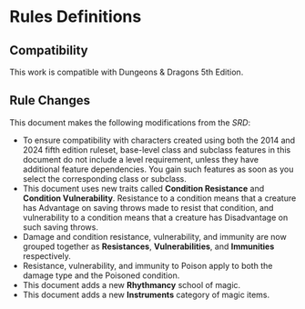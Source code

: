 # Rules Definitions

## Compatibility

This work is compatible with Dungeons & Dragons 5th Edition.

## Rule Changes

This document makes the following modifications from the _SRD_:

- To ensure compatibility with characters created using both the 2014 and 2024 fifth edition ruleset, base-level class and subclass features in this document do not include a level requirement, unless they have additional feature dependencies. You gain such features as soon as you select the corresponding class or subclass.
- This document uses new traits called **Condition Resistance** and **Condition Vulnerability**. Resistance to a condition means that a creature has Advantage on saving throws made to resist that condition, and vulnerability to a condition means that a creature has Disadvantage on such saving throws.
- Damage and condition resistance, vulnerability, and immunity are now grouped together as **Resistances**, **Vulnerabilities**, and **Immunities** respectively.
- Resistance, vulnerability, and immunity to Poison apply to both the damage type and the Poisoned condition.
- This document adds a new **Rhythmancy** school of magic.
- This document adds a new **Instruments** category of magic items.
